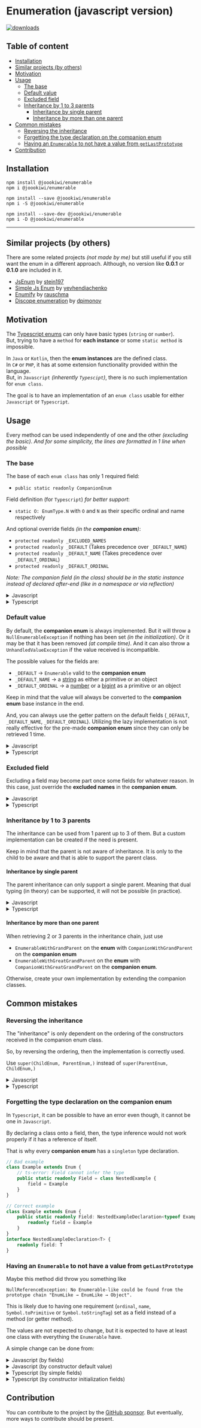 # Enumeration (javascript version)
[![downloads](https://img.shields.io/npm/dt/@joookiwi/enumerable.svg)](https://npm-stat.com/charts.html?package=@joookiwi/enumerable)

## Table of content
* [Installation](#installation)
* [Similar projects (by others)](#similar-projects-by-others)
* [Motivation](#motivation)
* [Usage](#usage)
  * [The base](#the-base)
  * [Default value](#default-value)
  * [Excluded field](#excluded-field)
  * [Inheritance by 1 to 3 parents](#inheritance-by-1-to-3-parents)
    * [Inheritance by single parent](#inheritance-by-single-parent)
    * [Inheritance by more than one parent](#inheritance-by-more-than-one-parent)
* [Common mistakes](#common-mistakes)
  * [Reversing the inheritance](#reversing-the-inheritance)
  * [Forgetting the type declaration on the companion enum](#forgetting-the-type-declaration-on-the-companion-enum)
  * [Having an `Enumerable` to not have a value from `getLastPrototype`](#having-an-enumerable-to-not-have-a-value-from-getlastprototype)
* [Contribution](#contribution)

## Installation

```
npm install @joookiwi/enumerable
npm i @joookiwi/enumerable

npm install --save @joookiwi/enumerable
npm i -S @joookiwi/enumerable

npm install --save-dev @joookiwi/enumerable
npm i -D @joookiwi/enumerable
```

---

## Similar projects (by others)

There are some related projects _(not made by me)_
but still useful if you still want the enum in a different approach.
Although, no version like **0.0.1** or **0.1.0** are included in it.
 - [JsEnum](https://www.npmjs.com/package/@stein197/enum) by [stein197](https://www.npmjs.com/~stein197)
 - [Simple Js Enum](https://www.npmjs.com/package/simple-js-enum) by [yevhendiachenko](https://www.npmjs.com/~yevhendiachenko)
 - [Enumify](https://www.npmjs.com/package/enumify) by [rauschma](https://www.npmjs.com/~rauschma)
 - [Discope enumeration](https://www.npmjs.com/package/@dipscope/enumeration) by [dpimonov](https://www.npmjs.com/~dpimonov)


## Motivation

The [Typescript enums](https://www.typescriptlang.org/docs/handbook/enums.html#handbook-content)
can only have basic types (`string` or `number`).<br/>
But, trying to have a `method` for **each instance** or some `static method` is impossible.

In `Java` or `Kotlin`, then the **enum instances** are the defined class.<br/>
In `C#` or `PHP`, it has at some extension functionality provided within the language.<br/>
But, in `Javascript` _(inherently `Typescipt`)_, there is no such implementation for `enum class`.

The goal is to have an implementation of an `enum class` usable for either `Javascript` or `Typescript`.<br/>

## Usage

Every method can be used independently of one and the other _(excluding the basic)_.
_And for some simplicity, the lines are formatted in 1 line when possible_

### The base

The base of each `enum class` has only 1 required field:
 - `public static readonly CompanionEnum`

Field definition (for `Typescript`) _for better support_:
 - `static O: EnumType.N` with `O` and `N` as their specific ordinal and name respectively

And optional override fields _(in the **companion enum**)_:
 - `protected readonly _EXCLUDED_NAMES`
 - `protected readonly _DEFAULT` (Takes precedence over `_DEFAULT_NAME`)
 - `protected readonly _DEFAULT_NAME` (Takes precedence over `_DEFAULT_ORDINAL`)
 - `protected readonly _DEFAULT_ORDINAL`

_Note: The companion field (in the class) should be in the static instance instead of declared after-end (like in a namespace or via reflection)_

<details>
<summary>Javascript</summary>

```javascript
import {CompanionEnum, Enum} from "@joookiwi/enumerable"

export class Example extends Enum {

   static A = new Example()
   static B = new Example()
   static C = new Example()

   static CompanionEnum = class CompanionEnum_Example extends CompanionEnum {
       static #instance
       constructor() { super(Example,) }
       static get get() { return CompanionEnum_Example.#instance ??= new CompanionEnum_Example() }
   }

}
```
</details>
<details>
<summary>Typescript</summary>

```typescript
// Example.ts
import {CompanionEnum, Enum} from "@joookiwi/enumerable"
import type {CompanionEnumSingleton} from "@joookiwi/enumerable/dist/types"
import type {Names, Ordinals} from "./Example.types"

export class Example extends Enum<Ordinals, Names> {

    public static readonly A = new Example()
    public static readonly B = new Example()
    public static readonly C = new Example()

    // Optional number typing (start)
    public static readonly 0: typeof Example.A
    public static readonly 1: typeof Example.B
    public static readonly 2: typeof Example.C
    // Optional number typing (end)

    public static readonly CompanionEnum: CompanionEnumSingleton<Example, typeof Example> =
        class CompanionEnum_Example extends CompanionEnum<Example, typeof Example> {
            static #instance?: CompanionEnum_Example
            private constructor() { super(Example,) }
            public static get get() { return CompanionEnum_Example.#instance ??= new CompanionEnum_Example() }
        }

    private constructor() { super() }

}
```

```typescript
// Example.types.ts
type Enum = {
   A: 0
   B: 1
   C: 2
}

export type Names = keyof Enum
export type Ordinals = Enum[Names]
```

</details>

### Default value

By default, the **companion enum** is always implemented.
But it will throw a `NullEnumerableException` if nothing has been set _(in the initialization)_.
Or it may be that it has been removed _(at compile time)_.
And it can also throw a `UnhandledValueException` if the value received is incompatible.

The possible values for the fields are:
 - `_DEFAULT` → `Enumerable` valid to the **companion enum**
 - `_DEFAULT_NAME` → a [string](https://developer.mozilla.org/docs/Web/JavaScript/Reference/Global_Objects/String)
      as either a primitive or an object
 - `_DEFAULT_ORDINAL` → a [number](https://developer.mozilla.org/docs/Web/JavaScript/Reference/Global_Objects/Number) or
      a [bigint](https://developer.mozilla.org/docs/Web/JavaScript/Reference/Global_Objects/BigInt)
      as a primitive or an object

Keep in mind that the value will always be converted to the **companion enum** base instance in the end.

And, you can always use the getter pattern on the default fields (`_DEFAULT`, `_DEFAULT_NAME`, `_DEFAULT_ORDINAL`).
Utilizing the lazy implementation is not really effective for the pre-made **companion enum**
since they can only be retrieved 1 time.

<details>
<summary>Javascript</summary>

```javascript
class CompanionEnum_Example extends CompanionEnum {

    _DEFAULT = condition1 ? Example.B : null

    _DEFAULT_NAME = condition2 ? 'C' : null

    _DEFAULT_ORDINAL = condition3 ? 4 : null

}
```
</details>
<details>
<summary>Typescript</summary>

```typescript
class CompanionEnum_Example extends CompanionEnum<Example, typeof Example> {

    protected override readonly _DEFAULT = condition1 ? Example.B : null

    protected override readonly _DEFAULT_NAME = condition2 ? 'C' : null

    protected override readonly _DEFAULT_ORDINAL = condition3 ? 4 : null

}
```
</details>

### Excluded field

Excluding a field may become part once some fields for whatever reason.
In this case, just override the **excluded names** in the **companion enum**.

<details>
<summary>Javascript</summary>

```javascript
class Example extends Enum {
    static A = new Example()
    static B = new Example()
    static C = new Example()
    static D = someReason ? this.A : this.B
    static SOME_FIELD = this.D

    static CompanionEnum = class CompanionEnum_Example extends CompanionEnum {
        _EXCLUDED_NAMES = ['D', "SOME_FIELD",]
        static #instance

        constructor() {
            super(Example,)
        }

        static get get() {
            return CompanionEnum_Example.#instance ??= new CompanionEnum_Example()
        }
    }
}
```
</details>
<details>
<summary>Typescript</summary>

```typescript
class Example extends Enum<Ordinals, Names> {
    public static readonly A = new Example()
    public static readonly B = new Example()
    public static readonly C = new Example()
    public static readonly D = someReason ? this.A : this.B
    public static readonly SOME_FIELD = this.D

    public static readonly CompanionEnum: CompanionEnumSingleton<Example, typeof Example> =
        class CompanionEnum_Example extends CompanionEnum<Example, typeof Example> {
        protected readonly _EXCLUDED_NAMES = ['D', "SOME_FIELD",]
        static #instance?: CompanionEnum_Example
        private constructor() { super(Example,) }
        public get get() { return CompanionEnum_Example.#instance ??= new CompanionEnum_Example() }
    }
}
```
</details>

### Inheritance by 1 to 3 parents

The inheritance can be used from 1 parent up to 3 of them.
But a custom implementation can be created if the need is present.

Keep in mind that the parent is not aware of inheritance.
It is only to the child to be aware and that is able to support the parent class.

#### Inheritance by single parent

The parent inheritance can only support a single parent.
Meaning that dual typing (in theory) can be supported,
it will not be possible (in practice).

<details>
<summary>Javascript</summary>

```javascript
// ParentEnum.js
export class ParentEnum extends Enum {
    static A = new ParentEnum()
    static B = new ParentEnum()

    static CompanionEnum = class CompanionEnum_ParentEnum extends CompanionEnum {
        static #instance

        constructor() {
            super(ParentEnum,)
        }

        static get get() {
            return CompanionEnum.#instance ??= new CompanionEnum()
        }
    }
}
```

```javascript
// ChildEnum.ts
import {ParentEnum} from "./ParentEnum"

/** @implements {EnumerableWithParent} */
export class ChildEnum extends Enum {
    static A = new ChildEnum(ParentEnum.A,)
    static B = new ChildEnum(ParentEnum.B,)
    static C = new ChildEnum()
    static D = new ChildEnum()

    static CompanionEnum = class CompanionEnum_ChildEnum extends CompanionEnumWithParent {
        static #instance
        constructor() { super(ChildEnum, ParentEnum,) }
        static get get() { return CompanionEnum_ChildEnum.#instance ??= new CompanionEnum_ChildEnum() }
    }

    #parent
    constructor(parent = null) { super(); this.#parent = parent }
    get parent() { return this.#parent }
}
```

</details>
<details>
<summary>Typescript</summary>

```typescript
// ParentEnum.ts
import type {ParentOrdinals, ParentNames} from "./ParentEnum.types"

export class ParentEnum extends Enum<ParentOrdinals, ParentNames> {
   public static readonly A = new ParentEnum()
   public static readonly B = new ParentEnum()

   public static readonly 0: typeof ParentEnum.A
   public static readonly 1: typeof ParentEnum.B

   public static readonly CompanionEnum: CompanionEnumSingleton<ParentEnum, typeof ParentEnum> =
        class CompanionEnum_ParentEnum extends CompanionEnum<ParentEnum, typeof ParentEnum> {
            static #instance?: CompanionEnum_ParentEnum
            private constructor() { super(ParentEnum,) }
            public static get get() { return CompanionEnum.#instance ??= new CompanionEnum() }
        }

   private constructor() { super() }
}
```
```typescript
// ParentEnum.types.ts
type ParentEnumType = {
    A: 0
    B: 1
}
export type ParentNames = keyof ParentEnumType
export type ParentOrdinals = ParentEnumType[ParentNames]
```

```typescript
// ChildEnum.ts
import type {ChildOrdinals, ChildNames} from "./ChildEnum.types"
import {ParentEnum} from "./ParentEnum"

class ChildEnum extends Enum<ChildOrdinals, ChildNames>
    implements EnumerableWithParent<ChildOrdinals, ChildNames, ParentEnum> {
    public static readonly A = new ChildEnum(ParentEnum.A,)
    public static readonly B = new ChildEnum(ParentEnum.B,)
    public static readonly C = new ChildEnum()
    public static readonly D = new ChildEnum()

    public static readonly 0: typeof ChildEnum.A
    public static readonly 1: typeof ChildEnum.B
    public static readonly 2: typeof ChildEnum.C
    public static readonly 3: typeof ChildEnum.D

    public static readonly CompanionEnum: CompanionEnumWithParent<ChildEnum, typeof ChildEnum, ParentEnum, typeof ParentEnum> =
            class CompanionEnum_ChildEnum extends CompanionEnumWithParent<ChildEnum, typeof ChildEnum, ParentEnum, typeof ParentEnum> {
        static #instance?: CompanionEnum_ChildEnum
        private constructor() { super(ChildEnum, ParentEnum,) }
        public static get get() { return CompanionEnum_ChildEnum.#instance ??= new CompanionEnum_ChildEnum() }
    }

    readonly #parent
    private constructor(parent: ParentEnum | null = null,) { super(); this.#parent = parent }
    public get parent(): ParentEnum | null { return this.#parent }
}
```
```typescript
type ChildEnumType = {
    A: 0
    B: 1
    C: 2
    D: 3
}
export type ChildNames = keyof ChildEnumType
export type ChildOrdinals = ChildEnumType[ChildNames]
```

</details>

#### Inheritance by more than one parent

When retrieving 2 or 3 parents in the inheritance chain,
just use
 - `EnumerableWithGrandParent` on the **enum** with `CompanionWithGrandParent` on the **companion enum**
 - `EnumerableWithGreatGrandParent` on the **enum** with `CompanionWithGreatGrandParent` on the **companion enum**.

Otherwise, create your own implementation by extending the companion classes.

## Common mistakes

### Reversing the inheritance

The "inheritance" is only dependent on the ordering of the constructors received in the companion enum class.

So, by reversing the ordering, then the implementation is correctly used.

Use `super(ChildEnum, ParentEnum,)` instead of `super(ParentEnum, ChildEnum,)`

<details>
<summary>Javascript</summary>

Change the implementation from:
```javascript
class CompanionEnum_ChildEnum extends CompanionEnumWithParent {
     static #instance
     constructor() { super(ParentEnum, ChildEnum,) }
     static get get() { return CompanionEnum_ChildEnum.#instance ??= new CompanionEnum_ChildEnum() }
 }
```

to

```javascript
class CompanionEnum_ChildEnum extends CompanionEnumWithParent {
     static #instance
     constructor() { super(ChildEnum, ParentEnum,) }
     static get get() { return CompanionEnum_ChildEnum.#instance ??= new CompanionEnum_ChildEnum() }
 }
```
</details>
<details>
<summary>Typescript</summary>

Change the implementation from:
```typescript
class CompanionEnum_ChildEnum extends CompanionEnumWithParent<ParentEnum, typeof ParentEnum, ChildEnum, typeof ChildEnum> {
   static #instance?: CompanionEnum_ChildEnum
   private constructor() { super(ParentEnum, ChildEnum,) }
   public static get get() { return CompanionEnum_ChildEnum.#instance ??= new CompanionEnum_ChildEnum() }
}
```

to

```typescript
class CompanionEnum_ChildEnum extends CompanionEnumWithParent<ChildEnum, typeof ChildEnum, ParentEnum, typeof ParentEnum> {
   static #instance?: CompanionEnum_ChildEnum
   private constructor() { super(ChildEnum, ParentEnum,) }
   public static get get() { return CompanionEnum_ChildEnum.#instance ??= new CompanionEnum_ChildEnum() }
}
```
</details>

### Forgetting the type declaration on the companion enum

In `Typescript`, it can be possible to have an error even though, it cannot be one in `Javascript`.

By declaring a class onto a field, then, the type inference would not work properly if it has a reference of itself.

That is why every **companion enum** has a `singleton` type declaration.

```typescript
// Bad example
class Example extends Enum {
    // ts-error: Field cannot infer the type
    public static readonly Field = class NestedExample {
        field = Example
    }
}
```

```typescript
// Correct example
class Example extends Enum {
    public static readonly Field: NestedExampleDeclaration<typeof Example> = class NestedExample {
        readonly field = Example
    }
}
interface NestedExampleDeclaration<T> {
    readonly field: T
}
```

### Having an `Enumerable` to not have a value from `getLastPrototype`

Maybe this method did throw you something like

`NullReferenceException: No Enumerable-like could be found from the prototype chain "EnumLike → EnumLike → Object".`

This is likely due to having one requirement (`ordinal`, `name`, `Symbol.toPrimitive` or `Symbol.toStringTag`)
set as a field instead of a method (or getter method).

The values are not expected to change,
but it is expected to have at least one class with everything the `Enumerable` have.

A simple change can be done from:
<details>
<summary>Javascript (by fields)</summary>

```javascript
class EnumLike {
    constructor() {
        this.ordinal = someOrdinalCode
        this.name = someNameCode
        this[Symbol.toPrimitive] = () => someToPrimitiveCode
        this[Symbol.toStringTag] = "Enum"
    }
}
```

to be transformed to

```javascript
class EnumLike {
    #ordinal
    #name
    constructor() {
        this.#ordinal = someOrdinalCode
        this.#name = someNameCode
    }
    get ordinal() { return this.#ordinal }
    get name() { return this.#name }
    [Symbol.toPrimitive]() { return somePrimitiveCode }
    get [Symbol.toStringTag]() { return "Enum" }
}
```
</details>
<details>
<summary>Javascript (by constructor default value)</summary>

```javascript
class EnumLike {
    constructor(ordinal = someOrdinalCode, name = someNameCode){
        this.ordinal = ordinal
        this.name = ordinal
        this[Symbol.toPrimitive] = () => someToPrimitiveCode
        this[Symbol.toStringTag] = "Enum"
    }
}
```

to be transformed to

```javascript
class EnumLike {
    #ordinal
    #name
    constructor(ordinal = someOrdinalCode, name = someNameCode) {
        this.#ordinal = ordinal
        this.#name = name
    }
    get ordinal() { return this.#ordinal }
    get name() { return this.#name }
    [Symbol.toPrimitive]() { return somePrimitiveCode }
    get [Symbol.toStringTag]() { return "Enum" }
}
```

</details>
<details>
<summary>Typescript (by simple fields)</summary>

```typescript
class EnumLike {
    public readonly ordinal = someOrdinalCode
    public readonly name = someNameCode
    public readonly [Symbol.toPrimitive] = () => someToPrimitiveCode
    public readonly [Symbol.toStringTag] = "Enum"
}
```

to be transformed to

```typescript
class EnumLike {
    readonly #ordinal
    readonly #name
    constructor() {
        this.#ordinal = someOrdinalCode
        this.#name = someNameCode
    }
    public get ordinal() { return this.#ordinal }
    public get name() { return this.#name }
    public [Symbol.toPrimitive]() { return somePrimitiveCode }
    public get [Symbol.toStringTag]() { return "Enum" as const }
}
```

</details>
<details>
<summary>Typescript (by constructor initialization fields)</summary>

```typescript
class EnumLike {
    public readonly [Symbol.toPrimitive] = () => someToPrimitiveCode
    public readonly [Symbol.toStringTag] = "Enum"
    constructor(public readonly ordinal = someOrdinalCode, 
                public readonly name = someNameCode,){}
}
```

to be transformed to

```typescript
class EnumLike {
    readonly #ordinal
    readonly #name
    constructor(ordinal = someOrdinalCode,
                name = someNameCode,) {
        this.#ordinal = ordinal
        this.#name = name
    }
    public get ordinal() { return this.#ordinal }
    public get name() { return this.#name }
    public [Symbol.toPrimitive]() { return somePrimitiveCode }
    public get [Symbol.toStringTag]() { return "Enum" as const }
}
```

</details>

## Contribution
You can contribute to the project by the [GitHub sponsor](https://github.com/sponsors/joooKiwi).
But eventually, more ways to contribute should be present.

